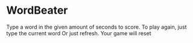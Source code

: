 # WordBeater
Type a word in the given amount of seconds to score. To play again, just type the current word Or just refresh. Your game will reset
